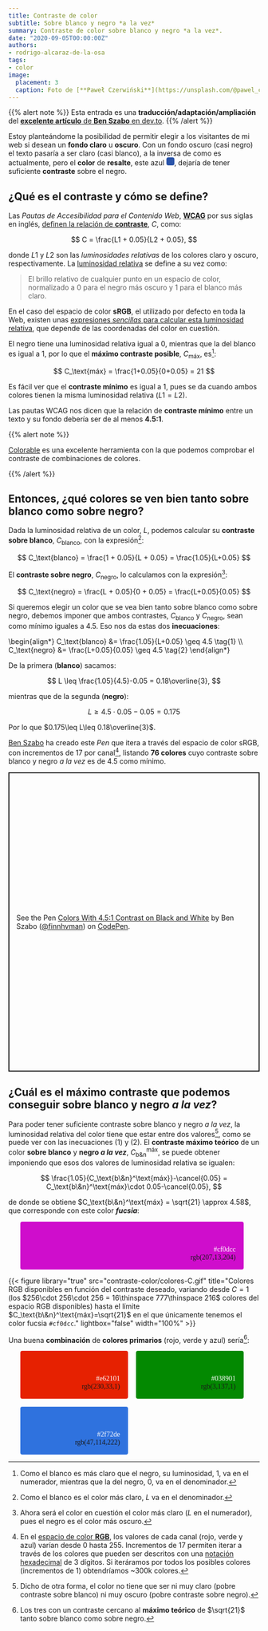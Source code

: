```yaml
---
title: Contraste de color
subtitle: Sobre blanco y negro *a la vez*
summary: Contraste de color sobre blanco y negro *a la vez*.
date: "2020-09-05T00:00:00Z"
authors:
- rodrigo-alcaraz-de-la-osa
tags:
- color
image:
  placement: 3  
  caption: Foto de [**Paweł Czerwiński**](https://unsplash.com/@pawel_czerwinski) en [Unsplash](https://unsplash.com)
---
```


{{% alert note %}}
Esta entrada es una **traducción/adaptación/ampliación** del [**excelente artículo** de **Ben Szabo** en dev.to](https://dev.to/finnhvman/which-colors-look-good-on-black-and-white-2pe6).
{{% /alert %}}

Estoy planteándome la posibilidad de permitir elegir a los visitantes de mi web si desean un **fondo claro** u **oscuro**. Con un fondo oscuro (casi negro) el texto pasaría a ser claro (casi blanco), a la inversa de como es actualmente, pero el **color** de **resalte**, este azul <svg width="1rem" height="1rem">
  <rect rx="4" ry="4" width="1rem" height="1rem" style="fill:#2a54a9" />
</svg>, dejaría de tener suficiente **contraste** sobre el negro.

## ¿Qué es el contraste y cómo se define?
Las *Pautas de Accesibilidad para el Contenido Web*, [**WCAG**](https://www.w3.org/WAI/standards-guidelines/wcag/es) por sus siglas en inglés, [definen la relación de **contraste**](https://www.w3.org/TR/WCAG21/#dfn-contrast-ratio), $C$, como:

$$
C = \frac{L1 + 0.05}{L2 + 0.05},
$$

donde $L1$ y $L2$ son las *luminosidades relativas* de los colores claro y oscuro, respectivamente. La [luminosidad relativa](https://www.w3.org/TR/WCAG21/#dfn-relative-luminance) se define a su vez como:

> El brillo relativo de cualquier punto en un espacio de color, normalizado a 0 para el negro más oscuro y 1 para el blanco más claro.

En el caso del espacio de color **sRGB**, el utilizado por defecto en toda la Web, existen unas [expresiones *sencillas* para calcular esta luminosidad relativa](https://www.w3.org/TR/WCAG21/#dfn-relative-luminance), que depende de las coordenadas del color en cuestión.

El negro tiene una luminosidad relativa igual a 0, mientras que la del blanco es igual a 1, por lo que el **máximo contraste posible**, $C_\text{máx}$, es[^1]:

[^1]: Como el blanco es más claro que el negro, su luminosidad, 1, va en el numerador, mientras que la del negro, 0, va en el denominador.

$$
C_\text{máx} = \frac{1+0.05}{0+0.05} = 21
$$

Es fácil ver que el **contraste mínimo** es igual a 1, pues se da cuando ambos colores tienen la misma luminosidad relativa ($L1 = L2$).

Las pautas WCAG nos dicen que la relación de **contraste mínimo** entre un texto y su fondo debería ser de al menos **4.5:1**.

{{% alert note %}}

[Colorable](https://colorable.jxnblk.com/) es una excelente herramienta con la que podemos comprobar el contraste de combinaciones de colores.

{{% /alert %}}

## Entonces, ¿qué colores se ven bien tanto sobre blanco como sobre negro?
Dada la luminosidad relativa de un color, $L$, podemos calcular su **contraste sobre blanco**, $C_\text{blanco}$, con la expresión[^2]:

[^2]: Como el blanco es el color más claro, $L$ va en el denominador.

$$
C_\text{blanco} = \frac{1 + 0.05}{L + 0.05} = \frac{1.05}{L+0.05}
$$

El **contraste sobre negro**, $C_\text{negro}$, lo calculamos con la expresión[^3]:

[^3]: Ahora será el color en cuestión el color más claro ($L$ en el numerador), pues el negro es el color más oscuro.

$$
C_\text{negro} = \frac{L + 0.05}{0 + 0.05} = \frac{L+0.05}{0.05}
$$

Si queremos elegir un color que se vea bien tanto sobre blanco como sobre negro, debemos imponer que ambos contrastes, $C_\text{blanco}$ y $C_\text{negro}$, sean como mínimo iguales a 4.5. Eso nos da estas dos <strong>inecuaciones</strong>:

\begin{align*}
C_\text{blanco} &= \frac{1.05}{L+0.05} \geq 4.5 \tag{1} \\\\
C_\text{negro} &= \frac{L+0.05}{0.05} \geq 4.5 \tag{2}
\end{align*}

De la primera (**blanco**) sacamos:

$$
L \leq \frac{1.05}{4.5}-0.05 = 0.18\overline{3},
$$

mientras que de la segunda (**negro**):

$$
L \geq 4.5\cdot 0.05-0.05 = 0.175
$$

Por lo que $0.175\leq L\leq 0.18\overline{3}$.

[Ben Szabo](https://dev.to/finnhvman) ha creado este *Pen* que itera a través del espacio de color sRGB, con incrementos de 17 por canal[^4], listando **76 colores** cuyo contraste sobre blanco y negro *a la vez* es de 4.5 como mínimo.

[^4]: En el [espacio de color **RGB**](https://es.wikipedia.org/wiki/RGB), los valores de cada canal (rojo, verde y azul) varían desde 0 hasta 255. Incrementos de 17 permiten iterar a través de los colores que pueden ser descritos con una [notación hexadecimal](https://es.wikipedia.org/wiki/Colores_web) de 3 dígitos. Si iteráramos por todos los posibles colores (incrementos de 1) obtendríamos ~300k colores.

<p class="codepen" data-height="600" data-theme-id="light" data-default-tab="result" data-user="finnhvman" data-slug-hash="bZQLgR" style="height: 600px; box-sizing: border-box; display: flex; align-items: center; justify-content: center; border: 2px solid; margin: 1em 0; padding: 1em;" data-pen-title="Colors With 4.5:1 Contrast on Black and White">
  <span>See the Pen <a href="https://codepen.io/finnhvman/pen/bZQLgR">
  Colors With 4.5:1 Contrast on Black and White</a> by Ben Szabo (<a href="https://codepen.io/finnhvman">@finnhvman</a>)
  on <a href="https://codepen.io">CodePen</a>.</span>
</p>
<script async src="https://static.codepen.io/assets/embed/ei.js"></script>

## ¿Cuál es el máximo contraste que podemos conseguir sobre blanco y negro *a la vez*?
Para poder tener suficiente contraste sobre blanco y negro *a la vez*, la luminosidad relativa del color tiene que estar entre dos valores[^5], como se puede ver con las inecuaciones (1) y (2). El **contraste máximo teórico** de un color **sobre blanco** y **negro *a la vez***, $C_\text{b\&n}^\text{máx}$, se puede obtener imponiendo que esos dos valores de luminosidad relativa se igualen:

[^5]: Dicho de otra forma, el color no tiene que ser ni muy claro (pobre contraste sobre blanco) ni muy oscuro (pobre contraste sobre negro).

$$
\frac{1.05}{C_\text{b\&n}^\text{máx}}-\cancel{0.05} = C_\text{b\&n}^\text{máx}\cdot 0.05-\cancel{0.05},
$$

de donde se obtiene $C_\text{b\&n}^\text{máx} = \sqrt{21} \approx 4.58$, que corresponde con este color <strong><em>fucsia</em></strong>:

<ul style="display: grid;
  grid-template-columns: repeat(auto-fill, minmax(1fr, 1fr));
  grid-gap: 16px;
  padding-right: 32px;">
  <li style="border-radius: 4px;
  padding: 48px 16px 16px;
  list-style: none;
  text-align: end; background-color: #cf0dcc; font-family: Inconsolata">
	  <span style="color:white">#cf0dcc</span><br>rgb(207,13,204)
  </li>
</ul>

<canvas id="C-colores"></canvas>

<script src="https://cdnjs.cloudflare.com/ajax/libs/Chart.js/2.9.3/Chart.min.js"></script>

<script>
	const c = document.getElementById('C-colores').getContext('2d');

	const contraste = [
[  1.00000000, 16777216.00000000],
[  1.10000000, 16718142.00000000],
[  1.20000000, 16463626.00000000],
[  1.30000000, 15998613.00000000],
[  1.40000000, 15312333.00000000],
[  1.50000000, 14609093.00000000],
[  1.60000000, 13940523.00000000],
[  1.70000000, 13302350.00000000],
[  1.80000000, 12689097.00000000],
[  1.90000000, 12098036.00000000],
[  2.00000000, 11525628.00000000],
[  2.10000000, 10969347.00000000],
[  2.20000000, 10426685.00000000],
[  2.30000000, 9896469.00000000],
[  2.40000000, 9376373.00000000],
[  2.50000000, 8865518.00000000],
[  2.60000000, 8366442.00000000],
[  2.70000000, 7879689.00000000],
[  2.80000000, 7404556.00000000],
[  2.90000000, 6939230.00000000],
[  3.00000000, 6482445.00000000],
[  3.10000000, 6032992.00000000],
[  3.20000000, 5588197.00000000],
[  3.30000000, 5147368.00000000],
[  3.40000000, 4710701.00000000],
[  3.50000000, 4278864.00000000],
[  3.60000000, 3851419.00000000],
[  3.70000000, 3428654.00000000],
[  3.80000000, 3010580.00000000],
[  3.90000000, 2597091.00000000],
[  4.00000000, 2188606.00000000],
[  4.01000000, 2148323.00000000],
[  4.02000000, 2108143.00000000],
[  4.03000000, 2068047.00000000],
[  4.04000000, 2028046.00000000],
[  4.05000000, 1987974.00000000],
[  4.06000000, 1948129.00000000],
[  4.07000000, 1908464.00000000],
[  4.08000000, 1868847.00000000],
[  4.09000000, 1829454.00000000],
[  4.10000000, 1789950.00000000],
[  4.11000000, 1750642.00000000],
[  4.12000000, 1711410.00000000],
[  4.13000000, 1672369.00000000],
[  4.14000000, 1633331.00000000],
[  4.15000000, 1594456.00000000],
[  4.16000000, 1555689.00000000],
[  4.17000000, 1517010.00000000],
[  4.18000000, 1478420.00000000],
[  4.19000000, 1439883.00000000],
[  4.20000000, 1401485.00000000],
[  4.21000000, 1363251.00000000],
[  4.22000000, 1325022.00000000],
[  4.23000000, 1286929.00000000],
[  4.24000000, 1248956.00000000],
[  4.25000000, 1211066.00000000],
[  4.26000000, 1173146.00000000],
[  4.27000000, 1135427.00000000],
[  4.28000000, 1097870.00000000],
[  4.29000000, 1060177.00000000],
[  4.30000000, 1022748.00000000],
[  4.31000000, 985475.00000000],
[  4.32000000, 948137.00000000],
[  4.33000000, 911014.00000000],
[  4.34000000, 873843.00000000],
[  4.35000000, 836740.00000000],
[  4.36000000, 799919.00000000],
[  4.37000000, 763092.00000000],
[  4.38000000, 726436.00000000],
[  4.39000000, 689775.00000000],
[  4.40000000, 653055.00000000],
[  4.41000000, 616734.00000000],
[  4.42000000, 580186.00000000],
[  4.43000000, 543893.00000000],
[  4.44000000, 507760.00000000],
[  4.45000000, 471539.00000000],
[  4.46000000, 435462.00000000],
[  4.47000000, 399547.00000000],
[  4.48000000, 363640.00000000],
[  4.49000000, 327915.00000000],
[  4.50000000, 292107.00000000],
[  4.51000000, 256406.00000000],
[  4.52000000, 220874.00000000],
[  4.53000000, 185376.00000000],
[  4.54000000, 150067.00000000],
[  4.55000000, 114623.00000000],
[  4.56000000, 79251.00000000],
[  4.57000000, 44082.00000000],
[  4.58000000, 9067.00000000],
[  4.58100000, 5562.00000000],
[  4.58200000, 2047.00000000],
[  4.58210000, 1701.00000000],
[  4.58220000, 1335.00000000],
[  4.58230000, 980.00000000],
[  4.58240000, 584.00000000],
[  4.58250000, 259.00000000],
[  4.58251000, 212.00000000],
[  4.58252000, 173.00000000],
[  4.58253000, 145.00000000],
[  4.58254000, 118.00000000],
[  4.58255000,  90.00000000],
[  4.58256000,  57.00000000],
[  4.58257000,  19.00000000],
[  4.58257100,  18.00000000],
[  4.58257200,  13.00000000],
[  4.58257300,  10.00000000],
[  4.58257400,   6.00000000],
[  4.58257500,   1.00000000],
	];				
	new Chart(c, {
	  type: 'line',		
	  data: {
	    datasets: [
			{
	      data: contraste.map(datum => ({
	        x: datum[0],
	        y: datum[1]
	      })),
	      label: 'Oro',
	      backgroundColor: '#111111',
	      borderColor: '#111111',
	      fill: false,
		  pointRadius: 0,
	      //              pointHoverRadius: 15,
//	      showLine: false // no line shown
	    }							
	]
	  },
	  options: {
	    scales: {
	      xAxes: [{
	        type: "linear",
	        gridLines: {
	          drawOnChartArea: false,
	          color: "#111111"
	        },
	        // afterFit: function(scale) {
// 	          scale.height = 80 //<-- set value as you wish
// 	        },
	        scaleLabel: {
	          display: true,
	          labelString: 'Contraste',
	          fontSize: 18,
	          fontFamily: 'Cabin Sketch',
	          fontColor: '#111111'
	        },
	        ticks: {
	          fontSize: 16,
	          fontFamily: 'EB Garamond',
	          fontColor: '#111111',
	          max: 5.0,
	          min: 1.0,
	          stepSize: 0.5,
	          // padding: 10
	        }
	      }],
	      yAxes: [{
			  type: "logarithmic",
 	          gridLines: {
	          drawOnChartArea: false,
	          color: "#111111"
	        },
	        scaleLabel: {
	          display: true,
	          labelString: 'Número de colores',
	          fontSize: 18,
	          fontFamily: 'Cabin Sketch',
	          fontColor: '#111111'
	        },
	        ticks: {
	          beginAtZero: true,
	          fontSize: 16,
			  fontFamily: 'EB Garamond',
	          fontColor: '#111111',
	          // padding: 10,
	          stepSize: 10,
	          max: 100000000,
 			  min: 1,
			  callback: function(value, index, values) {//needed to change the scientific notation results from using logarithmic scale
			  	return Number(value.toString()); //pass tick values as a string into Number function
			  }
			},
			afterBuildTicks: function(pckBarChart) {
	            pckBarChart.ticks = [];
	            pckBarChart.ticks.push(1);
	            pckBarChart.ticks.push(10);
	            pckBarChart.ticks.push(100);
	            pckBarChart.ticks.push(1000);
	            pckBarChart.ticks.push(10000);
	            pckBarChart.ticks.push(100000);
	            pckBarChart.ticks.push(1000000);
	            pckBarChart.ticks.push(10000000);
	            pckBarChart.ticks.push(100000000);
	        }
	      }]

	    },
	    legend: {
	      display: false
	    },
	  }
	});
</script>
	
{{< figure library="true" src="contraste-color/colores-C.gif" title="Colores RGB disponibles en función del contraste deseado, variando desde $C=1$ (los $256\cdot 256\cdot 256 = 16\thinspace 777\thinspace 216$ colores del espacio RGB disponibles) hasta el límite $C_\text{b\&n}^\text{máx}=\sqrt{21}$ en el que únicamente tenemos el color fucsia <code id="fucsia">#cf0dcc</code>." lightbox="false" width="100%" >}}

Una buena **combinación** de **colores primarios** (rojo, verde y azul) sería[^6]:

[^6]: Los tres con un contraste cercano al **máximo teórico** de $\sqrt{21}$ tanto sobre blanco como sobre negro.

<ul style="display: grid;
  grid-template-columns: repeat(auto-fill, minmax(164px, 1fr));
  grid-gap: 16px;
  padding-right: 32px;">
  <li style="border-radius: 4px;
  padding: 48px 16px 16px;
  list-style: none;
  text-align: end; background-color: #e62101; font-family: Inconsolata">
	  <span style="color:white">#e62101</span><br>rgb(230,33,1)
  </li>
  <li style="border-radius: 4px;
  padding: 48px 16px 16px;
  list-style: none;
  text-align: end; background-color: #038901; font-family: Inconsolata">
	  <span style="color:white">#038901</span><br>rgb(3,137,1)
  </li>
  <li style="border-radius: 4px;
  padding: 48px 16px 16px;
  list-style: none;
  text-align: end; background-color: #2f72de; font-family: Inconsolata">
	  <span style="color:white">#2f72de</span><br>rgb(47,114,222)
  </li>    
</ul>